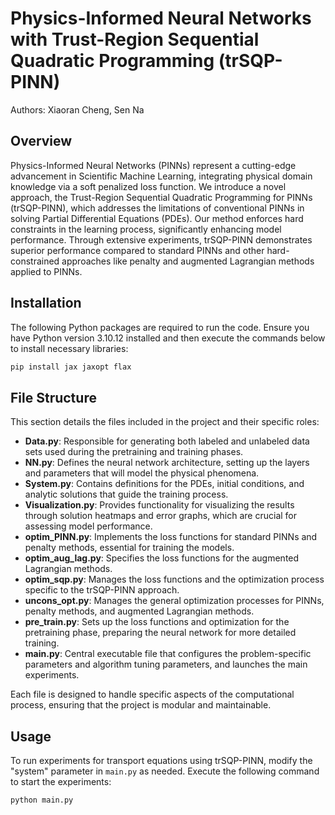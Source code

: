 # Physics-Informed Neural Networks with Trust-Region Sequential Quadratic Programming (trSQP-PINN)
Authors: Xiaoran Cheng, Sen Na

## Overview
Physics-Informed Neural Networks (PINNs) represent a cutting-edge advancement in Scientific Machine Learning, integrating physical domain knowledge via a soft penalized loss function. We introduce a novel approach, the Trust-Region Sequential Quadratic Programming for PINNs (trSQP-PINN), which addresses the limitations of conventional PINNs in solving Partial Differential Equations (PDEs). Our method enforces hard constraints in the learning process, significantly enhancing model performance. Through extensive experiments, trSQP-PINN demonstrates superior performance compared to standard PINNs and other hard-constrained approaches like penalty and augmented Lagrangian methods applied to PINNs.

## Installation
The following Python packages are required to run the code. Ensure you have Python version 3.10.12 installed and then execute the commands below to install necessary libraries:

```bash
pip install jax jaxopt flax
```

## File Structure
This section details the files included in the project and their specific roles:

- **Data.py**: Responsible for generating both labeled and unlabeled data sets used during the pretraining and training phases.
- **NN.py**: Defines the neural network architecture, setting up the layers and parameters that will model the physical phenomena.
- **System.py**: Contains definitions for the PDEs, initial conditions, and analytic solutions that guide the training process.
- **Visualization.py**: Provides functionality for visualizing the results through solution heatmaps and error graphs, which are crucial for assessing model performance.
- **optim_PINN.py**: Implements the loss functions for standard PINNs and penalty methods, essential for training the models.
- **optim_aug_lag.py**: Specifies the loss functions for the augmented Lagrangian methods.
- **optim_sqp.py**: Manages the loss functions and the optimization process specific to the trSQP-PINN approach.
- **uncons_opt.py**: Manages the general optimization processes for PINNs, penalty methods, and augmented Lagrangian methods.
- **pre_train.py**: Sets up the loss functions and optimization for the pretraining phase, preparing the neural network for more detailed training.
- **main.py**: Central executable file that configures the problem-specific parameters and algorithm tuning parameters, and launches the main experiments.

Each file is designed to handle specific aspects of the computational process, ensuring that the project is modular and maintainable.


## Usage
To run experiments for transport equations using trSQP-PINN, modify the "system" parameter in `main.py` as needed. Execute the following command to start the experiments:
```bash
python main.py
```
